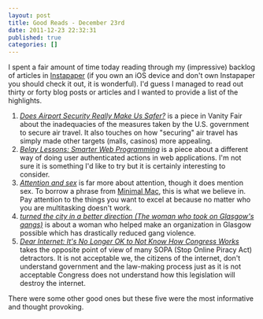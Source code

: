 ```yaml
---
layout: post
title: Good Reads - December 23rd
date: 2011-12-23 22:32:31
published: true
categories: []
---
```

 
I spent a fair amount of time today reading through my (impressive) backlog of articles in [Instapaper](http://instapaper.com) (if you own an iOS device and don't own Instapaper you should check it out, it is wonderful). I'd guess I managed to read out thirty or forty blog posts or articles and I wanted to provide a list of the highlights.

1. *[Does Airport Security Really Make Us Safer?](http://www.vanityfair.com/culture/features/2011/12/tsa-insanity-201112)* is a piece in Vanity Fair about the inadequacies of the measures taken by the U.S. government to secure air travel. It also touches on how "securing" air travel has simply made other targets (malls, casinos) more appealing.
1. *[Belay Lessons: Smarter Web Programming](http://brownplt.github.com/2011/12/18/resume-belay.html)* is a piece about a different way of doing user authenticated actions in web applications. I'm not sure it is something I'd like to try but it is certainly interesting to consider.
1. *[Attention and sex](http://www.scottberkun.com/essays/51-attention-and-sex/)* is far more about attention, though it does mention sex. To borrow a phrase from [Minimal Mac](http://minimalmac.com), this is what we believe in. Pay attention to the things you want to excel at because no matter who you are multitasking doesn't work.
1. *[turned the city in a better direction (The woman who took on Glasgow's gangs)](http://www.guardian.co.uk/society/2011/dec/19/karyn-mccluskey-glasgow-gangs)* is about a woman who helped make an organization in Glasgow possible which has drastically reduced gang violence.
1. *[Dear Internet: It's No Longer OK to Not Know How Congress Works](http://www.informationdiet.com/blog/read/dear-internet-its-no-longer-ok-to-not-know-how-congress-works-)* takes the opposite point of view of many SOPA (Stop Online Piracy Act) detractors. It is not acceptable we, the citizens of the internet, don't understand government and the law-making process just as it is not acceptable Congress does not understand how this legislation will destroy the internet.

There were some other good ones but these five were the most informative and thought provoking.